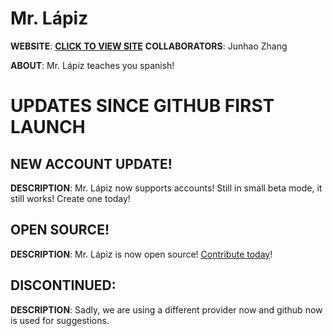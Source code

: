 # Mr. Lápiz
**WEBSITE**: <a href = 'https://www.mr-lapiz.cf/'>**CLICK TO VIEW SITE**</a>
**COLLABORATORS**: Junhao Zhang


**ABOUT**: Mr. Lápiz teaches you spanish!
# UPDATES SINCE GITHUB FIRST LAUNCH
## NEW ACCOUNT UPDATE!
**DESCRIPTION**: Mr. Lápiz now supports accounts! Still in small beta mode, it still works! Create one today!
## OPEN SOURCE!
**DESCRIPTION**: Mr. Lápiz is now open source! [Contribute today](https://github.com/thesweatypuzzl3r/Mr.-L-piz)!
## DISCONTINUED:
**DESCRIPTION**: Sadly, we are using a different provider now and github now is used for suggestions.
